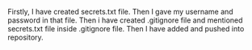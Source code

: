 Firstly, I have created secrets.txt file. Then I gave my username and password in that file. Then i have created .gitignore file and mentioned secrets.txt file inside .gitignore file. Then I have added and pushed into repository. 
